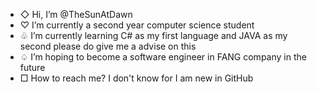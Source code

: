 - ◇ Hi, I’m @TheSunAtDawn
- ♡ I’m currently a second year computer science student
- ♧ I’m currently learning C# as my first language  and JAVA as my second please do give me a advise on this
- ♤ I’m hoping to become a software engineer in FANG company  in the future
- □ How to reach me? I don't know for I am new in GitHub

<!---
TheSunAtDawn/TheSunAtDawn is a ✨ special ✨ repository because its `README.md` (this file) appears on your GitHub profile.
You can click the Preview link to take a look at your changes.
--->

